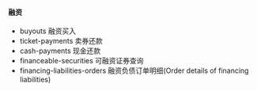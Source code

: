 ####  融资

- buyouts 融资买入
- ticket-payments 卖券还款
- cash-payments 现金还款
- financeable-securities 可融资证券查询
- financing-liabilities-orders 融资负债订单明细(Order details of financing liabilities)
